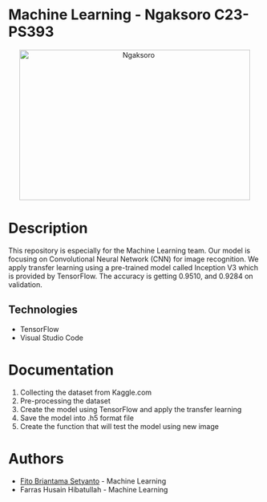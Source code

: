 # Machine Learning - Ngaksoro C23-PS393 
<p align="center">
  <img width="460" height="300" src=![Ngaksoro](https://github.com/Ngaksoro/ML-things/blob/main/Ngaksoro.png?raw=true alt="Ngaksoro")/>
</p>

# Description 
This repository is especially for the Machine Learning team. Our model is focusing on Convolutional Neural Network (CNN) for image recognition. We apply transfer learning using a pre-trained model called Inception V3 which is provided by TensorFlow. The accuracy is getting 0.9510, and 0.9284 on validation. 

## Technologies
* TensorFlow
* Visual Studio Code

# Documentation
1. Collecting the dataset from Kaggle.com
2. Pre-processing the dataset
3. Create the model using TensorFlow and apply the transfer learning
4. Save the model into .h5 format file
5. Create the function that will test the model using new image

# Authors 
* [Fito Briantama Setyanto](https://www.linkedin.com/in/fitobriantama/) - Machine Learning
* Farras Husain Hibatullah - Machine Learning
